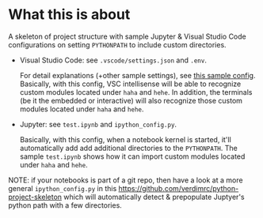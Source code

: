 # What this is about

A skeleton of project structure with sample Jupyter & Visual Studio Code configurations on setting `PYTHONPATH` to include custom directories.

- Visual Studio Code: see `.vscode/settings.json` and `.env`.

  For detail explanations (+other sample settings), see [this sample config](https://github.com/verdimrc/linuxcfg/tree/master/.vscode). Basically, with this config, VSC intellisense will be able to recognize custom modules located under `haha` and `hehe`. In addition, the terminals (be it the embedded or interactive) will also recognize those custom modules located under `haha` and `hehe`.

- Jupyter: see `test.ipynb` and `ipython_config.py`.

  Basically, with this config, when a notebook kernel is started, it'll automatically add add additional directories to the `PYTHONPATH`. The sample `test.ipynb` shows how it can import custom modules located under `haha` and `hehe`.

NOTE: if your notebooks is part of a git repo, then have a look at a more general `ipython_config.py` in this https://github.com/verdimrc/python-project-skeleton which will automatically detect & prepopulate Juptyer's python path with a few directories.
